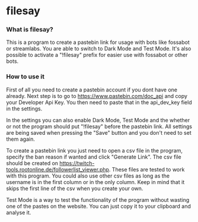 # filesay

### What is filesay?
This is a program to create a pastebin link for usage with bots like fossabot or streamlabs.
You are able to switch to Dark Mode and Test Mode. It's also possible to activate a "!filesay" prefix for easier use with fossabot or other bots.

### How to use it
First of all you need to create a pastebin account if you dont have one already. Next step is to go to https://www.pastebin.com/doc_api and copy your Developer Api Key. You then need to paste that in the api_dev_key field in the settings.

In the settings you can also enable Dark Mode, Test Mode and the whether or not the program should put "!filesay" before the pastebin link.
All settings are being saved when pressing the "Save" button and you don't need to set them again.

To create a pastebin link you just need to open a csv file in the program, specify the ban reason if wanted and click "Generate Link".
The csv file should be created on https://twitch-tools.rootonline.de/followerlist_viewer.php. These files are tested to work with this program.
You could also use other csv files as long as the username is in the first column or in the only column. Keep in mind that it skips the first line of the csv when you create your own.

Test Mode is a way to test the functionality of the program without wasting one of the pastes on the website. You can just copy it to your clipboard and analyse it.
